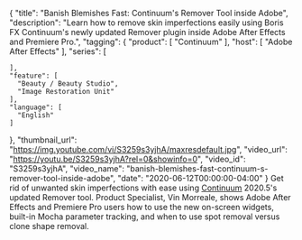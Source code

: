 {
  "title": "Banish Blemishes Fast: Continuum's Remover Tool inside Adobe",
  "description": "Learn how to remove skin imperfections easily using Boris FX Continuum's newly updated Remover plugin inside Adobe After Effects and Premiere Pro.",
  "tagging": {
    "product": [
      "Continuum"
    ],
    "host": [
      "Adobe After Effects"
    ],
    "series": [

    ],
    "feature": [
      "Beauty / Beauty Studio",
      "Image Restoration Unit"
    ],
    "language": [
      "English"
    ]
  },
  "thumbnail_url": "https://img.youtube.com/vi/S3259s3yjhA/maxresdefault.jpg",
  "video_url": "https://youtu.be/S3259s3yjhA?rel=0&showinfo=0",
  "video_id": "S3259s3yjhA",
  "video_name": "banish-blemishes-fast-continuum-s-remover-tool-inside-adobe",
  "date": "2020-06-12T00:00:00-04:00"
}
Get rid of unwanted skin imperfections with ease using [Continuum](https://borisfx.com/products/continuum/ "Boris FX Continuum") 2020.5's updated Remover tool. Product Specialist, Vin Morreale, shows Adobe After Effects and Premiere Pro users how to use the new on-screen widgets, built-in Mocha parameter tracking, and when to use spot removal versus clone shape removal.
